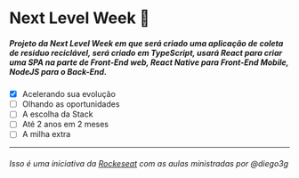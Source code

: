 # Next Level Week :rocket:

##### Projeto da Next Level Week em que será criado uma aplicação de coleta de residuo reciclável, será criado em TypeScript, usará React para criar uma SPA na parte de Front-End web, React Native para Front-End Mobile, NodeJS para o Back-End.

- [x] Acelerando sua evolução
- [ ] Olhando as oportunidades
- [ ] A escolha da Stack
- [ ] Até 2 anos em 2 meses
- [ ] A milha extra

---
###### Isso é uma iniciativa da [Rockeseat](https://rocketseat.com.br/) com as aulas ministradas por @diego3g
